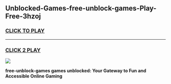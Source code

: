 
## Unblocked-Games-free-unblock-games-Play-Free-3hzoj
<h3>
<a href="https://premium76.site?title=free-unblock-games&ref=10A">CLICK TO PLAY</a></h3>
<hr>

<h3>
<a href="https://premium76.site?title=free-unblock-games&ref=10A">CLICK 2 PLAY</a>
  
</h3>

<a href="https://premium76.site?title=free-unblock-games&ref=10A"><img src="https://clearcache.store/games.png"></a>


**free-unblock-games games unblocked: Your Gateway to Fun and Accessible Online Gaming**
